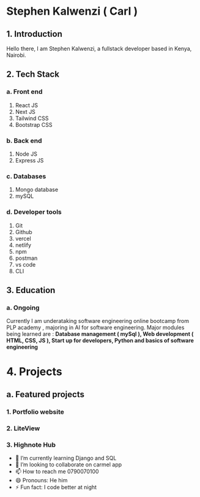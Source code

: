 # Stephen Kalwenzi ( Carl )
## 1. Introduction
Hello there, I am Stephen Kalwenzi, a fullstack developer based in Kenya, Nairobi.

## 2. Tech Stack
### a. Front end
1. React JS
2. Next JS
3. Tailwind CSS
4. Bootstrap CSS

### b. Back end
1. Node JS
2. Express JS

### c. Databases
1. Mongo database
2. mySQL

### d. Developer tools
1. Git
2. Github
3. vercel
4. netlify
5. npm
6. postman
7. vs code
8. CLI

## 3. Education
### a. Ongoing
Currently I am underataking software engineering online bootcamp from PLP academy , majoring in AI for software engineering.
Major modules being learned are : **Database management ( mySql ), Web development ( HTML, CSS, JS ), Start up for developers, Python and basics of software engineering**

# 4. Projects
## a. Featured projects
### 1. Portfolio website

### 2. LiteView

### 3. Highnote Hub


- 🌱 I’m currently learning Django and SQL
- 💞️ I’m looking to collaborate on carmel app
- 📫 How to reach me 0790070100
- 😄 Pronouns: He him
- ⚡ Fun fact: I code better at night

<!---
Captain-Carl-Larc/Captain-Carl-Larc is a ✨ special ✨ repository because its `README.md` (this file) appears on your GitHub profile.
You can click the Preview link to take a look at your changes.
--->
